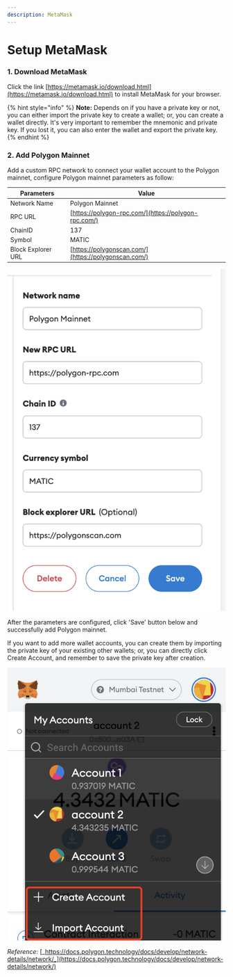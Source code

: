 ```yaml
---
description: MetaMask
---
```


# Setup MetaMask

### 1. Download MetaMask

Click the link [https://metamask.io/download.html](https://metamask.io/download.html) to install MetaMask for your browser.&#x20;

{% hint style="info" %}
**Note:** Depends on if you have a private key or not, you can either import the private key to create a wallet; or, you can create a wallet directly. It's very important to remember the mnemonic and private key. If you lost it, you can also enter the wallet and export the private key.
{% endhint %}

### 2. Add Polygon Mainnet

Add a custom RPC network to connect your wallet account to the Polygon mainnet, configure Polygon mainnet parameters as follow:

| Parameters         | Value                                                |
| ------------------ | ---------------------------------------------------- |
| Network Name       | Polygon Mainnet                                      |
| RPC URL            | [https://polygon-rpc.com/](https://polygon-rpc.com/) |
| ChainID            | 137                                                  |
| Symbol             | MATIC                                                |
| Block Explorer URL | [https://polygonscan.com/](https://polygonscan.com/) |

&#x20;                                              <img src="../../.gitbook/assets/connect polygon to metamask" alt="" data-size="original">

After the parameters are configured, click 'Save' button below and successfully add Polygon mainnet.&#x20;

If you want to add more wallet accounts, you can create them by importing the private key of your existing other wallets; or, you can directly click Create Account, and remember to save the private key after creation.

&#x20;                                               ![](<../../.gitbook/assets/image (41) (1).png>)



_Reference:_ [_https://docs.polygon.technology/docs/develop/network-details/network/_](https://docs.polygon.technology/docs/develop/network-details/network/)
